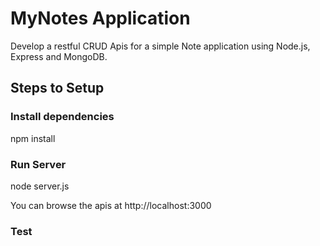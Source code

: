 # MyNotes Application

Develop a restful CRUD Apis for a simple Note application using Node.js, Express and MongoDB.

## Steps to Setup

### Install dependencies

npm install

### Run Server

node server.js

You can browse the apis at http://localhost:3000

### Test
